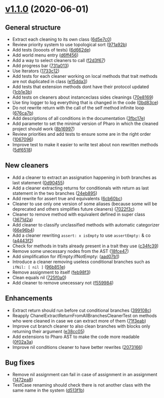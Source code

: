 <!--
git log --pretty="* %s ([%h](https://github.com/jecisc/Chanel/commit/%H))" v1.1.0...HEAD --grep="Merge pull" 
('Content' copyWithRegex: 'Merge pull request #[0-9]+ from [^/]+/[0-9]*' matchesReplacedWith: '') copyReplaceAll: '-' with: ' '
-->

# [v1.1.0](https://github.com/jecisc/TinyLogger/compare/v1.0.0...v1.1.0) (2020-06-01)

## General structure

* Extract each cleaning to its own class ([6d5e7c0](https://github.com/jecisc/Chanel/commit/6d5e7c07266e2d9281e10be88b6cfde3b2faee53))
* Review priority system to use topological sort ([971a92b](https://github.com/jecisc/Chanel/commit/971a92bf1e6b1f5d2ca310f33148c1679c2911fd))
* Add tests (loooots of tests) ([6d662de](https://github.com/jecisc/Chanel/commit/6d662dea6e0f472603c79cf3fbc459119a86f8ab))
* Add world menu entry ([d6ff456](https://github.com/jecisc/Chanel/commit/d6ff456dea5eb3645f81c97c093f55c0a15ca211))
* Add a way to select cleaners to call ([f2d3f67](https://github.com/jecisc/Chanel/commit/f2d3f673c2a1077bfb6a97abe79ff76e7c5e8b00))
* Add progress bar ([731a013](https://github.com/jecisc/Chanel/commit/731a0131f3e2375df816be958962c375f65a3321))
* Use Iterators ([1733c12](https://github.com/jecisc/Chanel/commit/1733c128fecca04052305ae19d2d34d4051f81d6))
* Add tests for each cleaner working on local methods that trait methods are not duplicated in class ([e15dda3](https://github.com/jecisc/Chanel/commit/e15dda3e8ea6ca8fbd423b6ba03eb1673ffea543))
* Add tests that extension methods dont have their protocol updated ([1cb1e3b](https://github.com/jecisc/Chanel/commit/1cb1e3b8011cfd3c97dd296b260b13de2b8c6b22))
* Add tests on cleaners about instanceclass sides cleanings ([70e8169](https://github.com/jecisc/Chanel/commit/70e816906bd479c78dbcc735138b12b81c6c1cfb))
* Use tiny logger to log everything that is changed in the code ([0bd83ce](https://github.com/jecisc/Chanel/commit/0bd83ce0825d5bf04c2e8157a52ff13aeb2aef80))
* Do not rewrite return with the call of the self method infinite loop ([676ca7b](https://github.com/jecisc/Chanel/commit/676ca7b38a9758900c03c0dc4f3e1bbb33087940))
* Add descriptions of all conditions in the documentation ([3fbc17e](https://github.com/jecisc/Chanel/commit/3fbc17e2b0b61edc4a0edcb8d7bd8c62575e1146))
* Add parameter to set the minimal version of Pharo in which the cleaned project should work ([8b16997](https://github.com/jecisc/Chanel/commit/8b16997b292d4c8e6b6995b4886b8ea4d457d703))
* Review priorities and add tests to ensure some are in the right order ([1067096](https://github.com/jecisc/Chanel/commit/10670966950041cd215ac0a558a170e3f2badb6f))
* Improve test to make it easier to write test about non rewritten methods ([5df6518](https://github.com/jecisc/Chanel/commit/5df6518079444f3b0d8832328456210806172d7d))

## New cleaners

* Add a cleaner to extract an assignation happening in both branches as last statement ([0d90455](https://github.com/jecisc/Chanel/commit/0d904552b1e9c919292d7f23c5accff444f317af))
* Add a cleaner extracting returns for conditionals with return as last statement in the two branches ([24eb895](https://github.com/jecisc/Chanel/commit/24eb895e98e205d251252cea8bd658fad0540908))
* Add rewrite for assert true and equivalents ([6cb60bc](https://github.com/jecisc/Chanel/commit/6cb60bc151bfcbe766b6dfcb002bdf6e43f6b40d))
* Cleaner to use only one version of some aliases (because some will be deprecated and others simplifies future cleaners) ([7022f3c](https://github.com/jecisc/Chanel/commit/7022f3ceceffd96d8801c061137dfc8431e78517))
* Cleaner to remove method with equivalent defined in super class  ([3671d2a](https://github.com/jecisc/Chanel/commit/3671d2afd148e51f76a1fc05296cfaa787e8f150))
* Add cleaner to classify unclassified methods with automatic categorizer  ([66e96b4](https://github.com/jecisc/Chanel/commit/66e96b433499782d475aa3ba48f23e4d7a9025b7))
* Add a cleaner rewriting `assert: x isEmpty` to use `assertEmpty:` & co ([a4443f2](https://github.com/jecisc/Chanel/commit/a4443f24fc76d4c51780129c5d864668283739fb))
* Check for methods in traits already present in a trait they use ([c34fc39](https://github.com/jecisc/Chanel/commit/c34fc39cfd79acda7a2607ec0996016be6367ef2))
* Remove some unecessary nodes from the AST ([18fce47](https://github.com/jecisc/Chanel/commit/18fce47b1b28a52c9e7b5f6f3aecfb46d76b05a1))
* Add simplification for ifEmpty:ifNotEmpty: ([aad07b1](https://github.com/jecisc/Chanel/commit/aad07b15e48c17c36ebb3b6f71de3b402d89867e))
* Introduce a cleaner removing useless conditional branches such as `ifNil: [ nil ]` ([96b851e](https://github.com/jecisc/Chanel/commit/96b851e86bb6db8748260cb3c2bb57ad50885e79))
* Remove assignment to itself ([feb98f3](https://github.com/jecisc/Chanel/commit/feb98f3e03a713f08a9e56d2b2e138e53b7ae31d))
* Clean equals nil  ([725f0a0](https://github.com/jecisc/Chanel/commit/725f0a04a0f1ce6fe415d196207943b04a1f6c76))
* Add cleaner to remove unecessary not ([f559984](https://github.com/jecisc/Chanel/commit/f559984ab968b47e081853edc58bd0bd5818f9eb))

## Enhancements

* Extract return should run before cut conditional branches ([399108c](https://github.com/jecisc/Chanel/commit/399108c83767f065d2be6e4b5984ada406dd1c5e))
* Reapply ChanelExtractReturnFromAllBranchesCleanerTest on methods who were cleaned in case we can extract more of them ([71f3eab](https://github.com/jecisc/Chanel/commit/71f3eaba8c919f32a4ab31eefe01e2ca37f0681d))
* Improve cut branch cleaner to also clean branches with blocks only returning their argument ([e38cc05](https://github.com/jecisc/Chanel/commit/e38cc054a63c22f0a283d9234d90431c0dcf58c2))
* Add extensions to Pharo AST to make the code more readable ([0f02a3a](https://github.com/jecisc/Chanel/commit/0f02a3a58ddd34145d6d9ea5f798f2f07733e8ea))
* Improve nil conditions cleaner to have better rewrites ([2073166](https://github.com/jecisc/Chanel/commit/2073166b525b8819eefa435db97823995da39695))

## Bug fixes

* Remove nil assignment can fail in case of assignment in an assignment ([1472ea8](https://github.com/jecisc/Chanel/commit/1472ea82ce4bc074481d5f4c61ec491e2fe2369e))
* TestCase renaming should check there is not another class with the same name in the system ([d513f1b](https://github.com/jecisc/Chanel/commit/d513f1bdead979331cb30bd68a2aa66563d06106))

